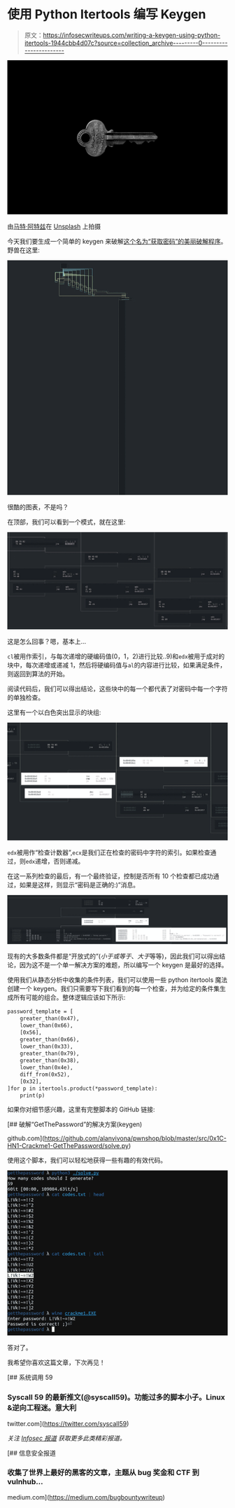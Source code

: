# 使用 Python Itertools 编写 Keygen

> 原文：<https://infosecwriteups.com/writing-a-keygen-using-python-itertools-1944cbb4d07c?source=collection_archive---------0----------------------->

![](img/77c27d8a168fabd199f5c84dcfa8c7e3.png)

由[马特·阿特兹](https://unsplash.com/@mattartz?utm_source=medium&utm_medium=referral)在 [Unsplash](https://unsplash.com?utm_source=medium&utm_medium=referral) 上拍摄

今天我们要生成一个简单的 keygen 来破解[这个名为“获取密码”的美丽破解程序](https://crackmes.one/crackme/5c9126c033c5d46ecd37c8f4)。野兽在这里:

![](img/e91781245406ed254c337f704c14e2fa.png)

很酷的图表，不是吗？

在顶部，我们可以看到一个模式，就在这里:

![](img/3738be29b3731d66f2f1f83f82cade8e.png)

这是怎么回事？嗯，基本上…

`cl`被用作索引，与每次递增的硬编码值(0，1，2)进行比较..9)和`edx`被用于成对的块中，每次递增或递减 1，然后将硬编码值与`al`的内容进行比较，如果满足条件，则返回到算法的开始。

阅读代码后，我们可以得出结论，这些块中的每一个都代表了对密码中每一个字符的单独检查。

这里有一个以白色突出显示的块组:

![](img/3b7c523d1d23df6d028e4ff968059f88.png)

`edx`被用作“检查计数器”,`ecx`是我们正在检查的密码中字符的索引。如果检查通过，则`edx`递增，否则递减。

在这一系列检查的最后，有一个最终验证，控制是否所有 10 个检查都已成功通过，如果是这样，则显示“密码是正确的:)”消息。

![](img/6ab38300f52807e7d25fd42d79b3ea18.png)

现有的大多数条件都是“开放式的”(*小于或等于*、*大于*等等)，因此我们可以得出结论，因为这不是一个单一解决方案的难题，所以编写一个 keygen 是最好的选择。

使用我们从静态分析中收集的条件列表，我们可以使用一些 python itertools 魔法创建一个 keygen。我们只需要写下我们看到的每一个检查，并为给定的条件集生成所有可能的组合。整体逻辑应该如下所示:

```
password_template = [
    greater_than(0x47),
    lower_than(0x66),
    [0x56],
    greater_than(0x66),
    lower_than(0x33),
    greater_than(0x79),
    greater_than(0x38),
    lower_than(0x4e),
    diff_from(0x52),
    [0x32],
]for p in itertools.product(*password_template):
    print(p)
```

如果你对细节感兴趣，这里有完整脚本的 GitHub 链接:

[](https://github.com/alanvivona/pwnshop/blob/master/src/0x1C-HN1-Crackme1-GetThePassword/solve.py) [## 破解“GetThePassword”的解决方案(keygen)

github.com](https://github.com/alanvivona/pwnshop/blob/master/src/0x1C-HN1-Crackme1-GetThePassword/solve.py) 

使用这个脚本，我们可以轻松地获得一些有趣的有效代码。

![](img/93a84f2cb864b763c1ec2bb5b79d6b64.png)

答对了。

我希望你喜欢这篇文章，下次再见！

[](https://twitter.com/syscall59) [## 系统调用 59

### Syscall 59 的最新推文(@syscall59)。功能过多的脚本小子。Linux &逆向工程迷。意大利

twitter.com](https://twitter.com/syscall59) 

*关注* [*Infosec 报道*](https://medium.com/bugbountywriteup) *获取更多此类精彩报道。*

[](https://medium.com/bugbountywriteup) [## 信息安全报道

### 收集了世界上最好的黑客的文章，主题从 bug 奖金和 CTF 到 vulnhub…

medium.com](https://medium.com/bugbountywriteup)